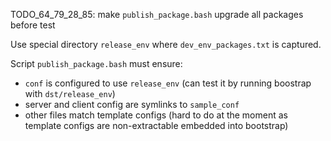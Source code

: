 
TODO_64_79_28_85: make `publish_package.bash` upgrade all packages before test

Use special directory `release_env` where `dev_env_packages.txt` is captured.

Script `publish_package.bash` must ensure:
*   `conf` is configured to use `release_env` (can test it by running boostrap with `dst/release_env`)
*   server and client config are symlinks to `sample_conf`
*   other files match template configs (hard to do at the moment as template configs are non-extractable embedded into bootstrap)

